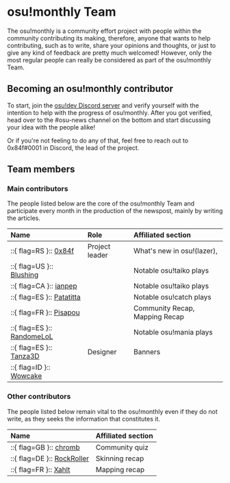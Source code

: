 # osu!monthly Team

The osu!monthly is a community effort project with people within the community contributing its making, therefore, anyone that wants to help contributing, such as to write, share your opinions and thoughts, or just to give any kind of feedback are pretty much welcomed! However, only the most regular people can really be considered as part of the osu!monthly Team.

## Becoming an osu!monthly contributor

To start, join the [osu!dev Discord server](/wiki/Community/osu%21dev_Discord_server) and verify yourself with the intention to help with the progress of osu!monthly. After you got verified, head over to the #osu-news channel on the bottom and start discussing your idea with the people alike!

Or if you're not feeling to do any of that, feel free to reach out to 0x84f#0001 in Discord, the lead of the project.

## Team members

### Main contributors

The people listed below are the core of the osu!monthly Team and participate every month in the production of the newspost, mainly by writing the articles.

| Name | Role | Affiliated section |
| :-- | :-- | :-- |
| ::{ flag=RS }:: [0x84f](https://osu.ppy.sh/users/7944724) | Project leader | What's new in osu!(lazer),  |
| ::{ flag=US }:: [Blushing](https://osu.ppy.sh/users/5927823) |  | Notable osu!taiko plays |
| ::{ flag=CA }:: [ianpep](https://osu.ppy.sh/users/7699030) |  | Notable osu!taiko plays |
| ::{ flag=ES }:: [Patatitta](https://osu.ppy.sh/users/16294034) |  | Notable osu!catch plays |
| ::{ flag=FR }:: [Pisapou](https://osu.ppy.sh/users/16640021) |  | Community Recap, Mapping Recap |
| ::{ flag=ES }:: [RandomeLoL](https://osu.ppy.sh/users/7080063) |  | Notable osu!mania plays |
| ::{ flag=ES }:: [Tanza3D](https://osu.ppy.sh/users/10379965) | Designer | Banners |
| ::{ flag=ID }:: [Wowcake](https://osu.ppy.sh/users/16121851) |  |  |

### Other contributors

The people listed below remain vital to the osu!monthly even if they do not write, as they seeks the information that constitutes it.

| Name | Affiliated section |
| :-- | :-- |
| ::{ flag=GB }:: [chromb](https://osu.ppy.sh/users/10238680) | Community quiz |
| ::{ flag=DE }:: [RockRoller](https://osu.ppy.sh/users/8388854) | Skinning recap |
| ::{ flag=FR }:: [Xahlt](https://osu.ppy.sh/users/13466351) | Mapping recap |
